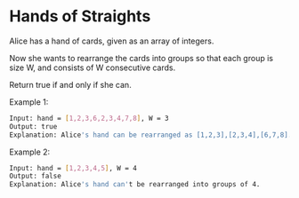 # Hands of Straights

Alice has a hand of cards, given as an array of integers.

Now she wants to rearrange the cards into groups so that each group is size W, and consists of W consecutive cards.

Return true if and only if she can.

Example 1:

```bash
Input: hand = [1,2,3,6,2,3,4,7,8], W = 3
Output: true
Explanation: Alice's hand can be rearranged as [1,2,3],[2,3,4],[6,7,8].
```

Example 2:

```bash
Input: hand = [1,2,3,4,5], W = 4
Output: false
Explanation: Alice's hand can't be rearranged into groups of 4.
```

